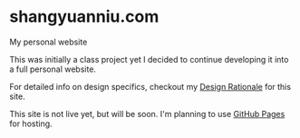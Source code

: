 # shangyuanniu.com
<p>My personal website</p>

This was initially a class project yet I decided to continue developing it into a full personal website. 

For detailed info on design specifics, checkout my <a href="https://github.com/Shangyuanniu/shangyuanniu.com/blob/master/P1rationale.pdf">Design Rationale</a> for this site.

This site is not live yet, but will be soon. I'm planning to use <a href="https://pages.github.com/">GitHub Pages</a> for hosting. 
